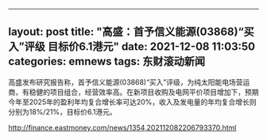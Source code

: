 
---
layout: post
title: "高盛：首予信义能源(03868)“买入”评级 目标价6.1港元"
date: 2021-12-08 11:03:50
categories: emnews
tags: 东财滚动新闻
---

高盛发布研究报告称，首予信义能源(03868)“买入”评级，为纯太阳能电场营运商，有稳健的项目组合，经营效率高。在新项目收购及电网平价项目增加下，预期今年至2025年的盈利年均复合增长率可达20%，收入及发电量的年均复合增长则分别为18%/21%，目标价6.1港元。

<http://finance.eastmoney.com/news/1354,202112082206793370.html>